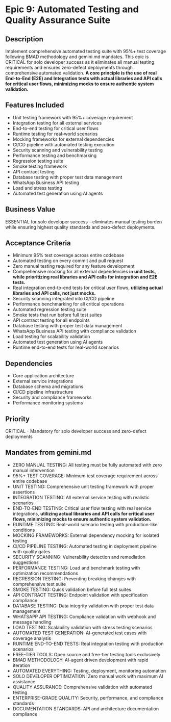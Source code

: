 # Epic 9: Automated Testing and Quality Assurance Suite

## Description
Implement comprehensive automated testing suite with 95%+ test coverage following BMAD methodology and gemini.md mandates. This epic is CRITICAL for solo developer success as it eliminates all manual testing requirements and ensures zero-defect deployments through comprehensive automated validation. **A core principle is the use of real End-to-End (E2E) and Integration tests with actual libraries and API calls for critical user flows, minimizing mocks to ensure authentic system validation.**

## Features Included
- Unit testing framework with 95%+ coverage requirement
- Integration testing for all external services
- End-to-end testing for critical user flows
- Runtime testing for real-world scenarios
- Mocking frameworks for external dependencies
- CI/CD pipeline with automated testing execution
- Security scanning and vulnerability testing
- Performance testing and benchmarking
- Regression testing suite
- Smoke testing framework
- API contract testing
- Database testing with proper test data management
- WhatsApp Business API testing
- Load and stress testing
- Automated test generation using AI agents

## Business Value
ESSENTIAL for solo developer success - eliminates manual testing burden while ensuring highest quality standards and zero-defect deployments.

## Acceptance Criteria
- Minimum 95% test coverage across entire codebase
- Automated testing on every commit and pull request
- Zero manual testing required for any feature development
- Comprehensive mocking for all external dependencies **in unit tests, while prioritizing real libraries and API calls for integration and E2E tests.**
- Real integration end-to-end tests for critical user flows, **utilizing actual libraries and API calls, not just mocks.**
- Security scanning integrated into CI/CD pipeline
- Performance benchmarking for all critical operations
- Automated regression testing suite
- Smoke tests that run before full test suites
- API contract testing for all endpoints
- Database testing with proper test data management
- WhatsApp Business API testing with compliance validation
- Load testing for scalability validation
- Automated test generation using AI agents
- Runtime end-to-end tests for real-world scenarios

## Dependencies
- Core application architecture
- External service integrations
- Database schema and migrations
- CI/CD pipeline infrastructure
- Security and compliance frameworks
- Performance monitoring systems

## Priority
CRITICAL - Mandatory for solo developer success and zero-defect deployments

## Mandates from gemini.md
- ZERO MANUAL TESTING: All testing must be fully automated with zero manual intervention
- 95%+ TEST COVERAGE: Minimum test coverage requirement across entire codebase
- UNIT TESTING: Comprehensive unit testing framework with proper assertions
- INTEGRATION TESTING: All external service testing with realistic scenarios
- END-TO-END TESTING: Critical user flow testing with real service integrations, **utilizing actual libraries and API calls for critical user flows, minimizing mocks to ensure authentic system validation.**
- RUNTIME TESTING: Real-world scenario testing with production-like conditions
- MOCKING FRAMEWORKS: External dependency mocking for isolated testing
- CI/CD PIPELINE TESTING: Automated testing in deployment pipeline with quality gates
- SECURITY SCANNING: Vulnerability detection and remediation suggestions
- PERFORMANCE TESTING: Load and benchmark testing with optimization recommendations
- REGRESSION TESTING: Preventing breaking changes with comprehensive test suite
- SMOKE TESTING: Quick validation before full test suites
- API CONTRACT TESTING: Endpoint validation with specification compliance
- DATABASE TESTING: Data integrity validation with proper test data management
- WHATSAPP API TESTING: Compliance validation with webhook and message handling
- LOAD TESTING: Scalability validation with stress testing scenarios
- AUTOMATED TEST GENERATION: AI-generated test cases with coverage analysis
- RUNTIME END-TO-END TESTS: Real integration testing with production scenarios
- FREE-TIER TOOLS: Open source and free-tier testing tools exclusively
- BMAD METHODOLOGY: AI-agent driven development with rapid iteration
- AUTOMATED EVERYTHING: Testing, deployment, monitoring automation
- SOLO DEVELOPER OPTIMIZATION: Zero manual work with maximum AI assistance
- QUALITY ASSURANCE: Comprehensive validation with automated testing
- ENTERPRISE-GRADE QUALITY: Security, performance, and compliance standards
- DOCUMENTATION STANDARDS: API and architecture documentation compliance
